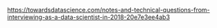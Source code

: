 https://towardsdatascience.com/notes-and-technical-questions-from-interviewing-as-a-data-scientist-in-2018-20e7e3ee4ab3
